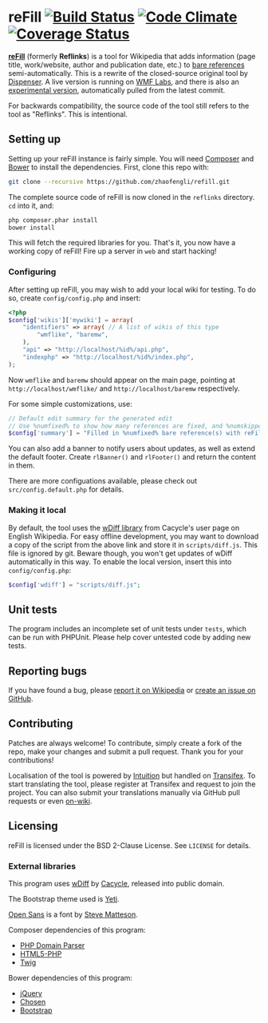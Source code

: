 # reFill [![Build Status](https://travis-ci.org/zhaofengli/refill.svg?branch=master)](https://travis-ci.org/zhaofengli/reflinks) [![Code Climate](https://codeclimate.com/github/zhaofengli/reflinks/badges/gpa.svg)](https://codeclimate.com/github/zhaofengli/reflinks) [![Coverage Status](https://img.shields.io/coveralls/zhaofengli/reflinks.svg)](https://coveralls.io/r/zhaofengli/reflinks?branch=master)
**[reFill](https://en.wikipedia.org/wiki/User:Zhaofeng_Li/reFill)** (formerly **Reflinks**) is a tool for Wikipedia that adds information (page title, work/website, author and publication date, etc.) to [bare references](https://en.wikipedia.org/wiki/WP:BURL) semi-automatically. This is a rewrite of the closed-source original tool by [Dispenser](https://en.wikipedia.org/wiki/User:Dispenser).
A live version is running on [WMF Labs](https://tools.wmflabs.org/fengtools/reflinks/), and there is also an [experimental version](https://tools.wmflabs.org/fengtools/reflinkstest/), automatically pulled from the latest commit.

For backwards compatibility, the source code of the tool still refers to the tool as "Reflinks". This is intentional.

## Setting up
Setting up your reFill instance is fairly simple. You will need [Composer](http://getcomposer.org) and [Bower](http://bower.io) to install the dependencies. First, clone this repo with:
```sh
git clone --recursive https://github.com/zhaofengli/refill.git
```

The complete source code of reFill is now cloned in the `reflinks` directory. `cd` into it, and:
```sh
php composer.phar install
bower install
```
This will fetch the required libraries for you. That's it, you now have a working copy of reFill! Fire up a server in `web` and start hacking!

### Configuring
After setting up reFill, you may wish to add your local wiki for testing. To do so, create `config/config.php` and insert:
```php
<?php
$config['wikis']['mywiki'] = array(
	"identifiers" => array( // A list of wikis of this type
		"wmflike", "baremw",
	),
	"api" => "http://localhost/%id%/api.php",
	"indexphp" => "http://localhost/%id%/index.php",
);
```
Now `wmflike` and `baremw` should appear on the main page, pointing at `http://localhost/wmflike/` and `http://localhost/baremw` respectively.

For some simple customizations, use:
```php
// Default edit summary for the generated edit
// Use %numfixed% to show how many references are fixed, and %numskipped% for skipped.
$config['summary'] = "Filled in %numfixed% bare reference(s) with reFill";
```

You can also add a banner to notify users about updates, as well as extend the default footer. Create `rlBanner()` and `rlFooter()` and return the content in them.

There are more configuations available, please check out `src/config.default.php` for details.

### Making it local
By default, the tool uses the [wDiff library](https://en.wikipedia.org/w/index.php?title=User:Cacycle/diff.js&action=raw&ctype=text/javascript) from Cacycle's user page on English Wikipedia.
For easy offline development, you may want to download a copy of the script from the above link and store it in `scripts/diff.js`. This file is ignored by git.
Beware though, you won't get updates of wDiff automatically in this way.
To enable the local version, insert this into `config/config.php`:
```php
$config['wdiff'] = "scripts/diff.js";
```
## Unit tests
The program includes an incomplete set of unit tests under `tests`, which can be run with PHPUnit. Please help cover untested code by adding new tests.

## Reporting bugs
If you have found a bug, please [report it on Wikipedia](https://en.wikipedia.org/wiki/User_talk:Zhaofeng_Li/reFill) or [create an issue on GitHub](https://github.com/zhaofengli/refill/issues).

## Contributing
Patches are always welcome! To contribute, simply create a fork of the repo, make your changes and submit a pull request. Thank you for your contributions!

Localisation of the tool is powered by [Intuition](https://github.com/Krinkle/intuition) but handled on [Transifex](https://www.transifex.com/projects/p/refill/).
To start translating the tool, please register at Transifex and request to join the project. You can also submit your translations manually via GitHub pull requests or even [on-wiki](https://en.wikipedia.org/wiki/User_talk:Zhaofeng_Li/reFill).

## Licensing
reFill is licensed under the BSD 2-Clause License. See `LICENSE` for details.

### External libraries
This program uses [wDiff](https://en.wikipedia.org/wiki/User:Cacycle/diff) by [Cacycle](https://en.wikipedia.org/wiki/User:Cacycle), released into public domain.

The Bootstrap theme used is [Yeti](http://bootswatch.com/yeti/).

[Open Sans](http://www.google.com/fonts/specimen/Open+Sans) is a font by [Steve Matteson](https://profiles.google.com/107777320916704234605/about).

Composer dependencies of this program:
- [PHP Domain Parser](https://github.com/jeremykendall/php-domain-parser/)
- [HTML5-PHP](https://github.com/Masterminds/html5-php)
- [Twig](http://twig.sensiolabs.org/)

Bower dependencies of this program:
- [jQuery](http://jquery.com)
- [Chosen](http://harvesthq.github.io/chosen/)
- [Bootstrap](http://getbootstrap.com/)
